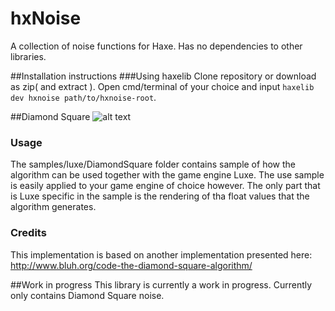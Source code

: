 # hxNoise
A collection of noise functions for Haxe. Has no dependencies to other libraries. 

##Installation instructions
###Using haxelib
Clone repository or download as zip( and extract ). Open cmd/terminal of your choice and input `haxelib dev hxnoise path/to/hxnoise-root`.

##Diamond Square
![alt text](https://github.com/whuop/hxNoise/blob/master/samples/images/DiamondSquare/diamond-square-1.png "Diamond Square")
### Usage
The samples/luxe/DiamondSquare folder contains sample of how the algorithm can be used together with the game engine Luxe. The use sample is easily applied to your game engine of choice however. The only part that is Luxe specific in the sample is the rendering of tha float values that the algorithm generates.
### Credits
This implementation is based on another implementation presented here:
http://www.bluh.org/code-the-diamond-square-algorithm/

##Work in progress
This library is currently a work in progress. Currently only contains Diamond Square noise.
